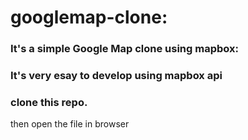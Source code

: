# googlemap-clone:
### It's a simple Google Map clone using mapbox:
### It's very esay to develop using mapbox api
### clone this repo.

then open the file in browser 
 
